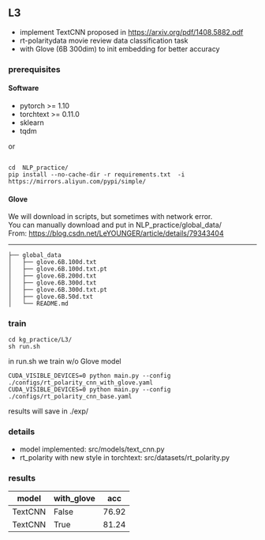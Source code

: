 ## L3


- implement TextCNN proposed in https://arxiv.org/pdf/1408.5882.pdf 
- rt-polaritydata movie review data classification task
- with Glove (6B 300dim) to init embedding for better accuracy

 ### prerequisites

#### Software

- pytorch >= 1.10
- torchtext >= 0.11.0
- sklearn
- tqdm

or

```

cd  NLP_practice/
pip install --no-cache-dir -r requirements.txt  -i https://mirrors.aliyun.com/pypi/simple/

```

#### Glove
We will download in scripts, but sometimes with network error. <br/>
You can manually download and put in NLP_practice/global_data/ <br/>
From: https://blog.csdn.net/LeYOUNGER/article/details/79343404

---
```
├── global_data
│   ├── glove.6B.100d.txt
│   ├── glove.6B.100d.txt.pt
│   ├── glove.6B.200d.txt
│   ├── glove.6B.300d.txt
│   ├── glove.6B.300d.txt.pt
│   ├── glove.6B.50d.txt
│   └── README.md
```

### train 
```
cd kg_practice/L3/
sh run.sh

```

in run.sh  we train w/o Glove model
```
CUDA_VISIBLE_DEVICES=0 python main.py --config ./configs/rt_polarity_cnn_with_glove.yaml
CUDA_VISIBLE_DEVICES=0 python main.py --config ./configs/rt_polarity_cnn_base.yaml
```
results will save in ./exp/


### details
- model implemented: src/models/text_cnn.py
- rt_polarity with new style in torchtext: src/datasets/rt_polarity.py


### results
model| with_glove| acc
|---|---|:---:
TextCNN| False| 76.92
TextCNN| True| 81.24





